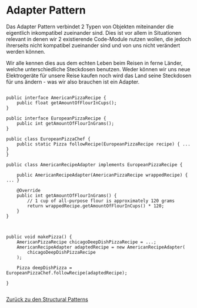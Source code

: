 # Adapter Pattern

Das Adapter Pattern verbindet 2 Typen von Objekten miteinander die eigentlich inkompatibel zueinander sind.
Dies ist vor allem in Situationen relevant in denen wir 2 existierende Code-Module nutzen wollen, die jedoch ihrerseits nicht kompatibel zueinander sind und von uns nicht verändert werden können.

Wir alle kennen dies aus dem echten Leben beim Reisen in ferne Länder, welche unterschiedliche Steckdosen benutzen.
Weder können wir uns neue Elektrogeräte für unsere Reise kaufen noch wird das Land seine Steckdosen für uns ändern - was wir also brauchen ist ein Adapter.

```

public interface AmericanPizzaRecipe {
    public float getAmountOfFlourInCups();
}

public interface EuropeanPizzaRecipe {
    public int getAmountOfFlourInGrams();
}

public class EuropeanPizzaChef {
    public static Pizza followRecipe(EuropeanPizzaRecipe recipe) { ... }
}

public class AmericanRecipeAdapter implements EuropeanPizzaRecipe {

    public AmericanRecipeAdapter(AmericanPizzaRecipe wrappedRecipe) { ... }

    @Override
    public int getAmountOfFlourInGrams() {
        // 1 cup of all-purpose flour is approximately 120 grams
        return wrappedRecipe.getAmountOfFlourInCups() * 120;
    }
}



public void makePizza() {
    AmericanPizzaRecipe chicagoDeepDishPizzaRecipe = ...;
    AmericanRecipeAdapter adaptedRecipe = new AmericanRecipeAdapter(
        chicagoDeepDishPizzaRecipe
    );

    Pizza deepDishPizza = EuropeanPizzaChef.followRecipe(adaptedRecipe);

}


```

[Zurück zu den Structural Patterns](/module-6/structural-patterns)

